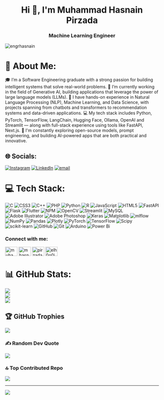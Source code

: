 <h1 align="center">Hi 👋, I'm Muhammad Hasnain Pirzada</h1>
<h3 align="center">Machine Learning Engineer</h3>
<p align="left"> <img src="https://komarev.com/ghpvc/?username=engrhasnain&label=Profile%20views&color=0e75b6&style=flat" alt="engrhasnain" /> </p>

# 💫 About Me:
🎓 I’m a Software Engineering graduate with a strong passion for building intelligent systems that solve real-world problems.
🤖 I’m currently working in the field of Generative AI, building applications that leverage the power of large language models (LLMs).
🧠 I have hands-on experience in Natural Language Processing (NLP), Machine Learning, and Data Science, with projects spanning from chatbots and transformers to recommendation systems and data-driven applications.
💻 My tech stack includes Python, PyTorch, TensorFlow, LangChain, Hugging Face, Ollama, OpenAI and Streamlit — along with full-stack experience using tools like FastAPI, Next.js.
🚀 I'm constantly exploring open-source models, prompt engineering, and building AI-powered apps that are both practical and innovative.

## 🌐 Socials:
[![Instagram](https://img.shields.io/badge/Instagram-%23E4405F.svg?logo=Instagram&logoColor=white)](https://instagram.com/hasnain.pirzad_) 
[![LinkedIn](https://img.shields.io/badge/LinkedIn-%230077B5.svg?logo=linkedin&logoColor=white)](https://linkedin.com/in/muhammad-hasnain-pirzada-335816201) 
[![email](https://img.shields.io/badge/Email-D14836?logo=gmail&logoColor=white)](mailto:pirzadahasnain.18@gmail.com)

# 💻 Tech Stack:
![C](https://img.shields.io/badge/c-%2300599C.svg?style=for-the-badge&logo=c&logoColor=white) ![CSS3](https://img.shields.io/badge/css3-%231572B6.svg?style=for-the-badge&logo=css3&logoColor=white) ![C++](https://img.shields.io/badge/c++-%2300599C.svg?style=for-the-badge&logo=c%2B%2B&logoColor=white) ![PHP](https://img.shields.io/badge/php-%23777BB4.svg?style=for-the-badge&logo=php&logoColor=white) ![Python](https://img.shields.io/badge/python-3670A0?style=for-the-badge&logo=python&logoColor=ffdd54) ![R](https://img.shields.io/badge/r-%23276DC3.svg?style=for-the-badge&logo=r&logoColor=white) ![JavaScript](https://img.shields.io/badge/javascript-%23323330.svg?style=for-the-badge&logo=javascript&logoColor=%23F7DF1E) ![HTML5](https://img.shields.io/badge/html5-%23E34F26.svg?style=for-the-badge&logo=html5&logoColor=white) ![FastAPI](https://img.shields.io/badge/FastAPI-005571?style=for-the-badge&logo=fastapi) ![Flask](https://img.shields.io/badge/flask-%23000.svg?style=for-the-badge&logo=flask&logoColor=white) ![Flutter](https://img.shields.io/badge/Flutter-%2302569B.svg?style=for-the-badge&logo=Flutter&logoColor=white) ![NPM](https://img.shields.io/badge/NPM-%23CB3837.svg?style=for-the-badge&logo=npm&logoColor=white) ![OpenCV](https://img.shields.io/badge/opencv-%23white.svg?style=for-the-badge&logo=opencv&logoColor=white) ![Streamlit](https://img.shields.io/badge/Streamlit-%23FE4B4B.svg?style=for-the-badge&logo=streamlit&logoColor=white) ![MySQL](https://img.shields.io/badge/mysql-4479A1.svg?style=for-the-badge&logo=mysql&logoColor=white) ![Adobe Illustrator](https://img.shields.io/badge/adobe%20illustrator-%23FF9A00.svg?style=for-the-badge&logo=adobe%20illustrator&logoColor=white) ![Adobe Photoshop](https://img.shields.io/badge/adobe%20photoshop-%2331A8FF.svg?style=for-the-badge&logo=adobe%20photoshop&logoColor=white) ![Keras](https://img.shields.io/badge/Keras-%23D00000.svg?style=for-the-badge&logo=Keras&logoColor=white) ![Matplotlib](https://img.shields.io/badge/Matplotlib-%23ffffff.svg?style=for-the-badge&logo=Matplotlib&logoColor=black) ![mlflow](https://img.shields.io/badge/mlflow-%23d9ead3.svg?style=for-the-badge&logo=numpy&logoColor=blue) ![NumPy](https://img.shields.io/badge/numpy-%23013243.svg?style=for-the-badge&logo=numpy&logoColor=white) ![Pandas](https://img.shields.io/badge/pandas-%23150458.svg?style=for-the-badge&logo=pandas&logoColor=white) ![Plotly](https://img.shields.io/badge/Plotly-%233F4F75.svg?style=for-the-badge&logo=plotly&logoColor=white) ![PyTorch](https://img.shields.io/badge/PyTorch-%23EE4C2C.svg?style=for-the-badge&logo=PyTorch&logoColor=white) ![TensorFlow](https://img.shields.io/badge/TensorFlow-%23FF6F00.svg?style=for-the-badge&logo=TensorFlow&logoColor=white) ![Scipy](https://img.shields.io/badge/SciPy-%230C55A5.svg?style=for-the-badge&logo=scipy&logoColor=%white) ![scikit-learn](https://img.shields.io/badge/scikit--learn-%23F7931E.svg?style=for-the-badge&logo=scikit-learn&logoColor=white) ![GitHub](https://img.shields.io/badge/github-%23121011.svg?style=for-the-badge&logo=github&logoColor=white) ![Git](https://img.shields.io/badge/git-%23F05033.svg?style=for-the-badge&logo=git&logoColor=white) ![Arduino](https://img.shields.io/badge/-Arduino-00979D?style=for-the-badge&logo=Arduino&logoColor=white) ![Power Bi](https://img.shields.io/badge/power_bi-F2C811?style=for-the-badge&logo=powerbi&logoColor=black)


<h3 align="left">Connect with me:</h3>
<p align="left">
<a href="https://linkedin.com/in/muhammad-hasnain-pirzada-335816201" target="blank"><img align="center" src="https://raw.githubusercontent.com/rahuldkjain/github-profile-readme-generator/master/src/images/icons/Social/linked-in-alt.svg" alt="muhammad-hasnain-pirzada-335816201" height="30" width="40" /></a>
<a href="https://kaggle.com/mhasnainpirzada" target="blank"><img align="center" src="https://raw.githubusercontent.com/rahuldkjain/github-profile-readme-generator/master/src/images/icons/Social/kaggle.svg" alt="mhasnainpirzada" height="30" width="40" /></a>
<a href="https://www.hackerrank.com/pirzadahasnain_1" target="blank"><img align="center" src="https://raw.githubusercontent.com/rahuldkjain/github-profile-readme-generator/master/src/images/icons/Social/hackerrank.svg" alt="pirzadahasnain_1" height="30" width="40" /></a>
<a href="https://www.leetcode.com/elh0o0ihas" target="blank"><img align="center" src="https://raw.githubusercontent.com/rahuldkjain/github-profile-readme-generator/master/src/images/icons/Social/leet-code.svg" alt="elh0o0ihas" height="30" width="40" /></a>
</p>



# 📊 GitHub Stats:
![](https://github-readme-stats.vercel.app/api?username=engrhasnain&theme=dark&hide_border=false&include_all_commits=false&count_private=false)<br/>
![](https://nirzak-streak-stats.vercel.app/?user=engrhasnain&theme=dark&hide_border=false)<br/>
![](https://github-readme-stats.vercel.app/api/top-langs/?username=engrhasnain&theme=dark&hide_border=false&include_all_commits=false&count_private=false&layout=compact)

## 🏆 GitHub Trophies
![](https://github-profile-trophy.vercel.app/?username=engrhasnain&theme=radical&no-frame=false&no-bg=true&margin-w=4)

### ✍️ Random Dev Quote
![](https://quotes-github-readme.vercel.app/api?type=horizontal&theme=radical)

### 🔝 Top Contributed Repo
![](https://github-contributor-stats.vercel.app/api?username=engrhasnain&limit=5&theme=dark&combine_all_yearly_contributions=true)

---
[![](https://visitcount.itsvg.in/api?id=engrhasnain&icon=0&color=0)](https://visitcount.itsvg.in)

<!-- Proudly created with GPRM ( https://gprm.itsvg.in ) -->


